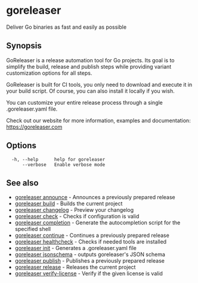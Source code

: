 # goreleaser

Deliver Go binaries as fast and easily as possible

## Synopsis

GoReleaser is a release automation tool for Go projects.
Its goal is to simplify the build, release and publish steps while providing variant customization options for all steps.

GoReleaser is built for CI tools, you only need to download and execute it in your build script. Of course, you can also install it locally if you wish.

You can customize your entire release process through a single .goreleaser.yaml file.

Check out our website for more information, examples and documentation: https://goreleaser.com


## Options

```
  -h, --help      help for goreleaser
      --verbose   Enable verbose mode
```

## See also

* [goreleaser announce](goreleaser_announce.md)	 - Announces a previously prepared release
* [goreleaser build](goreleaser_build.md)	 - Builds the current project
* [goreleaser changelog](goreleaser_changelog.md)	 - Preview your changelog
* [goreleaser check](goreleaser_check.md)	 - Checks if configuration is valid
* [goreleaser completion](goreleaser_completion.md)	 - Generate the autocompletion script for the specified shell
* [goreleaser continue](goreleaser_continue.md)	 - Continues a previously prepared release
* [goreleaser healthcheck](goreleaser_healthcheck.md)	 - Checks if needed tools are installed
* [goreleaser init](goreleaser_init.md)	 - Generates a .goreleaser.yaml file
* [goreleaser jsonschema](goreleaser_jsonschema.md)	 - outputs goreleaser's JSON schema
* [goreleaser publish](goreleaser_publish.md)	 - Publishes a previously prepared release
* [goreleaser release](goreleaser_release.md)	 - Releases the current project
* [goreleaser verify-license](goreleaser_verify-license.md)	 - Verify if the given license is valid

